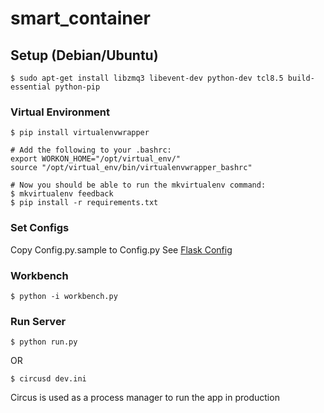 # smart_container

## Setup (Debian/Ubuntu)

```
$ sudo apt-get install libzmq3 libevent-dev python-dev tcl8.5 build-essential python-pip
```

### Virtual Environment
```
$ pip install virtualenvwrapper

# Add the following to your .bashrc:
export WORKON_HOME="/opt/virtual_env/"
source "/opt/virtual_env/bin/virtualenvwrapper_bashrc"

# Now you should be able to run the mkvirtualenv command:
$ mkvirtualenv feedback
$ pip install -r requirements.txt
```

### Set Configs
Copy Config.py.sample to Config.py
See [Flask Config](http://flask.pocoo.org/docs/0.10/config/)

### Workbench

```
$ python -i workbench.py
```

### Run Server
```
$ python run.py
```

 OR

```
$ circusd dev.ini
```
Circus is used as a process manager to run the app in production